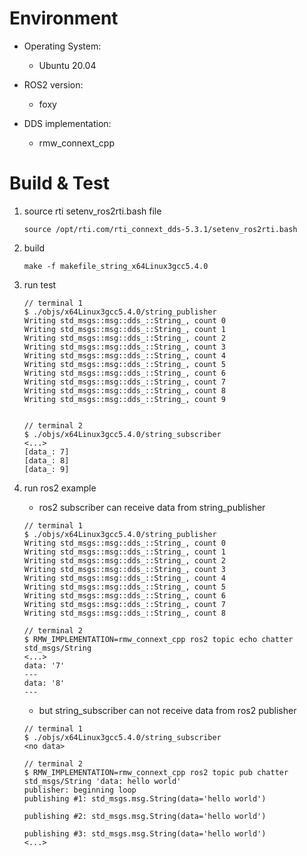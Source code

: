 # Environment

- Operating System:
  - Ubuntu 20.04

- ROS2 version:
  - foxy

- DDS implementation:
  - rmw_connext_cpp

# Build & Test

1. source rti setenv_ros2rti.bash file

    `source /opt/rti.com/rti_connext_dds-5.3.1/setenv_ros2rti.bash`

2. build

    `make -f makefile_string_x64Linux3gcc5.4.0`

3. run test

    ```
    // terminal 1
    $ ./objs/x64Linux3gcc5.4.0/string_publisher
    Writing std_msgs::msg::dds_::String_, count 0
    Writing std_msgs::msg::dds_::String_, count 1
    Writing std_msgs::msg::dds_::String_, count 2
    Writing std_msgs::msg::dds_::String_, count 3
    Writing std_msgs::msg::dds_::String_, count 4
    Writing std_msgs::msg::dds_::String_, count 5
    Writing std_msgs::msg::dds_::String_, count 6
    Writing std_msgs::msg::dds_::String_, count 7
    Writing std_msgs::msg::dds_::String_, count 8
    Writing std_msgs::msg::dds_::String_, count 9


    // terminal 2
    $ ./objs/x64Linux3gcc5.4.0/string_subscriber
    <...>
    [data_: 7]
    [data_: 8]
    [data_: 9]
    ```

4. run ros2 example

    - ros2 subscriber can receive data from string_publisher

    ```
    // terminal 1
    $ ./objs/x64Linux3gcc5.4.0/string_publisher
    Writing std_msgs::msg::dds_::String_, count 0
    Writing std_msgs::msg::dds_::String_, count 1
    Writing std_msgs::msg::dds_::String_, count 2
    Writing std_msgs::msg::dds_::String_, count 3
    Writing std_msgs::msg::dds_::String_, count 4
    Writing std_msgs::msg::dds_::String_, count 5
    Writing std_msgs::msg::dds_::String_, count 6
    Writing std_msgs::msg::dds_::String_, count 7
    Writing std_msgs::msg::dds_::String_, count 8

    // terminal 2
    $ RMW_IMPLEMENTATION=rmw_connext_cpp ros2 topic echo chatter std_msgs/String
    <...>
    data: '7'
    ---
    data: '8'
    ---
    ```

    - but string_subscriber can not receive data from ros2 publisher

    ```
    // terminal 1
    $ ./objs/x64Linux3gcc5.4.0/string_subscriber
    <no data>

    // terminal 2
    $ RMW_IMPLEMENTATION=rmw_connext_cpp ros2 topic pub chatter std_msgs/String 'data: hello world'
    publisher: beginning loop
    publishing #1: std_msgs.msg.String(data='hello world')
    
    publishing #2: std_msgs.msg.String(data='hello world')
    
    publishing #3: std_msgs.msg.String(data='hello world')
    <...>
    ```

